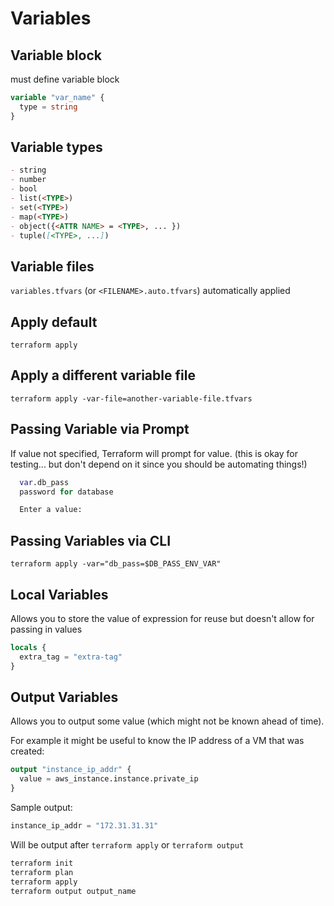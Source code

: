 # Variables

## Variable block

must define variable block

```tf
variable "var_name" {
  type = string
}
```

## Variable types

```md
- string
- number
- bool
- list(<TYPE>)
- set(<TYPE>)
- map(<TYPE>)
- object({<ATTR NAME> = <TYPE>, ... })
- tuple([<TYPE>, ...])
```

## Variable files

`variables.tfvars` (or `<FILENAME>.auto.tfvars`) automatically applied

## Apply default

`terraform apply`

## Apply a different variable file

`terraform apply -var-file=another-variable-file.tfvars`

## Passing Variable via Prompt

If value not specified, Terraform will prompt for value. (this is okay for testing... but don't depend on it since you should be automating things!)

```tf
  var.db_pass
  password for database

  Enter a value:
```

## Passing Variables via CLI

`terraform apply -var="db_pass=$DB_PASS_ENV_VAR"`

## Local Variables

Allows you to store the value of expression for reuse but doesn't allow for passing in values

```tf
locals {
  extra_tag = "extra-tag"
}
```

## Output Variables

Allows you to output some value  (which might not be known ahead of time).

For example it might be useful to know the IP address of a VM that was created:

```tf
output "instance_ip_addr" {
  value = aws_instance.instance.private_ip
}
```

Sample output:

```tf
instance_ip_addr = "172.31.31.31"
```

Will be output after `terraform apply` or `terraform output`

```sh
terraform init
terraform plan
terraform apply
terraform output output_name
```
